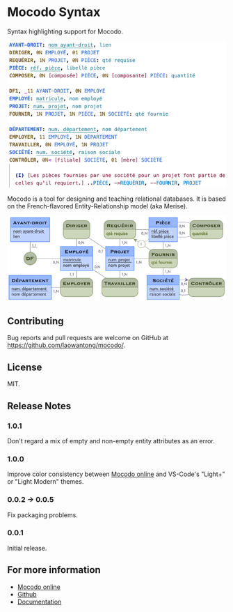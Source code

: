 # Mocodo Syntax

Syntax highlighting support for Mocodo.

![Mocodo text source](doc/syntax_screenshot.png)

Mocodo is a tool for designing and teaching relational databases. It is based on the French-flavored Entity-Relationship model (aka Merise).

![Mocodo text source](doc/readme_1.png)

## Contributing
Bug reports and pull requests are welcome on GitHub at https://github.com/laowantong/mocodo/.

## License
MIT.

## Release Notes

### 1.0.1

Don't regard a mix of empty and non-empty entity attributes as an error.

### 1.0.0

Improve color consistency between [Mocodo online](https://mocodo.net) and VS-Code's "Light+" or "Light Modern" themes.

### 0.0.2 -> 0.0.5

Fix packaging problems.

### 0.0.1

Initial release.

## For more information

* [Mocodo online](https://mocodo.net)
* [Github](https://github.com/laowantong/mocodo/)
* [Documentation](https://rawgit.com/laowantong/mocodo/master/doc/fr_refman.html)
